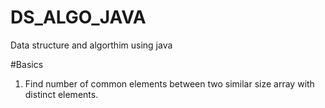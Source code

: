 # DS_ALGO_JAVA
Data structure and algorthim using java

#Basics
1) Find number of common elements between two similar size array with distinct elements.

